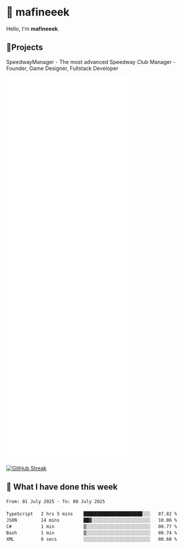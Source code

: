 # 👋 mafineeek
Hello, I'm **mafineeek**.

## 📝Projects

SpeedwayManager - The most advanced Speedway Club Manager - Founder, Game Designer, Fullstack Developer


![](./github-metrics.svg)

[![GitHub Streak](https://streak-stats.demolab.com/?user=mafineeek)](https://git.io/streak-stats)

## 📰 What I have done this week
<!--START_SECTION:waka-->

```txt
From: 01 July 2025 - To: 08 July 2025

TypeScript   2 hrs 5 mins    ██████████████████████░░░   87.82 %
JSON         14 mins         ██▓░░░░░░░░░░░░░░░░░░░░░░   10.06 %
C#           1 min           ▒░░░░░░░░░░░░░░░░░░░░░░░░   00.77 %
Bash         1 min           ▒░░░░░░░░░░░░░░░░░░░░░░░░   00.74 %
XML          0 secs          ░░░░░░░░░░░░░░░░░░░░░░░░░   00.60 %
```

<!--END_SECTION:waka-->
